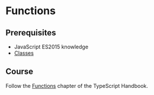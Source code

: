 # Functions

## Prerequisites

- JavaScript ES2015 knowledge
- [Classes](courses/ts/basics/classes)

## Course

Follow the [Functions](https://www.typescriptlang.org/docs/handbook/functions.html) chapter of the TypeScript Handbook.
